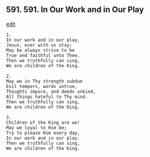 
## 591.  591. In Our Work and in Our Play
[edit](https://docs.google.com/document/d/1cXsWq_45sKMOfWdACWFZm3vhp_ngjCCj/edit?mode=html)






    1.
    In our work and in our play,
    Jesus, ever with us stay;
    May be always strive to be
    True and faithful unto Thee.
    Then we truthfully can sing,
    We are children of the King.

    2.
    May we in Thy strength subdue
    Evil tempers, words untrue,
    Thoughts impure, and deeds unkind,
    All things hateful to Thy mind.
    Then we truthfully can sing,
    We are children of the King.

    3.
    Children of the King are we!
    May we loyal to Him be;
    Try to please Him every day,
    In our work and in our play.
    Then we truthfully can sing,
    We are children of the King.
